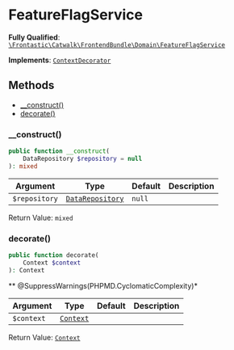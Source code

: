 #  FeatureFlagService

**Fully Qualified**: [`\Frontastic\Catwalk\FrontendBundle\Domain\FeatureFlagService`](../../../../src/php/FrontendBundle/Domain/FeatureFlagService.php)

**Implements**: [`ContextDecorator`](../../ApiCoreBundle/Domain/ContextDecorator.md)

## Methods

* [__construct()](#__construct)
* [decorate()](#decorate)

### __construct()

```php
public function __construct(
    DataRepository $repository = null
): mixed
```

Argument|Type|Default|Description
--------|----|-------|-----------
`$repository`|[`DataRepository`](../../ApiCoreBundle/Domain/DataRepository.md)|`null`|

Return Value: `mixed`

### decorate()

```php
public function decorate(
    Context $context
): Context
```

** @SuppressWarnings(PHPMD.CyclomaticComplexity)*

Argument|Type|Default|Description
--------|----|-------|-----------
`$context`|[`Context`](../../ApiCoreBundle/Domain/Context.md)||

Return Value: [`Context`](../../ApiCoreBundle/Domain/Context.md)

